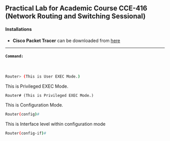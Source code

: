 ## Practical Lab for Academic Course CCE-416 (Network Routing and Switching Sessional)

#### Installations

* **Cisco Packet Tracer** can be downloaded from [here](https://www.netacad.com/portal/resources/packet-tracer)
<hr/>


#### `Command:`
<br/>

```bash
Router> (This is User EXEC Mode.)
```

This is Privileged EXEC Mode.
```
Router# (This is Privileged EXEC Mode.)
```

This is Configuration Mode.
```bash
Router(config)#
```

This is Interface level within configuration mode
```bash
Router(config-if)#	
```

